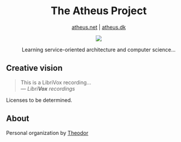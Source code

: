 <h1 align="center">The Atheus Project</h1>
<p align="center"><a href="http://atheus.net">atheus.net</a> | <a href="http://atheus.dk">atheus.dk</a></p>

<p align="center">
  <a href="https://skillicons.dev">
    <img src="https://skillicons.dev/icons?i=kubernetes&perline=1" />
  </a>
</p>
<p align="center">
  Learning service-oriented architecture and computer science...
</p>

## Creative vision
> This is a LibriVox recording...\
> &mdash; <cite>*Libri**Vox** recordings*</cite>

Licenses to be determined.

## About
Personal organization by [Theodor](https://github.com/7H30D0R)

[1]: [http://www.quotedb.com/quotes/2112](https://librivox.org/)
